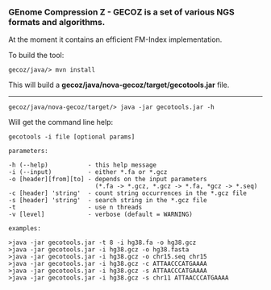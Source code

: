 ### **GE**nome **C**ompression **Z** - **GECOZ** is a set of various NGS formats and algorithms.

At the moment it contains an efficient FM-Index implementation.  

To build the tool:
```
gecoz/java/> mvn install
```
This will build a **gecoz/java/nova-gecoz/target/gecotools.jar** file.
___
```
gecoz/java/nova-gecoz/target/> java -jar gecotools.jar -h
```
Will get the command line help:
```
gecotools -i file [optional params]

parameters:

-h (--help)           - this help message
-i (--input)          - either *.fa or *.gcz
-o [header][from][to] - depends on the input parameters
                        (*.fa -> *.gcz, *.gcz -> *.fa, *gcz -> *.seq)
-c [header] 'string'  - count string occurrences in the *.gcz file
-s [header] 'string'  - search string in the *.gcz file
-t                    - use n threads
-v [level]            - verbose (default = WARNING)

examples:

>java -jar gecotools.jar -t 8 -i hg38.fa -o hg38.gcz
>java -jar gecotools.jar -i hg38.gcz -o hg38.fasta
>java -jar gecotools.jar -i hg38.gcz -o chr15.seq chr15
>java -jar gecotools.jar -i hg38.gcz -c ATTAACCCATGAAAA
>java -jar gecotools.jar -i hg38.gcz -s ATTAACCCATGAAAA
>java -jar gecotools.jar -i hg38.gcz -s chr11 ATTAACCCATGAAAA
```
